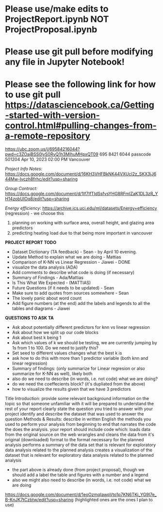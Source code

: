# Please use/make edits to ProjectReport.ipynb NOT ProjectProposal.ipynb
# Please use git pull before modifying any file in Jupyter Notebook!
# Please see the following link for how to use git pull https://datasciencebook.ca/Getting-started-with-version-control.html#pulling-changes-from-a-remote-repository

https://ubc.zoom.us/j/69584216044?pwd=c3ZOajBSS0lyS0RvQ1h3MlhuMHpxQT09
695 8421 6044 passcode 501204
Apr 10, 2023 02:00 PM Vancouver

*Project Info Notes:* https://docs.google.com/document/d/16KH3VHFBkNK44VXUcl2z_SKX3jJ644Mw-Ivczh8frhc/edit?usp=sharing

*Group Contract:* https://docs.google.com/document/d/1If7IfTIdSsfvsYHG8RFmIZaK1DL3zR_YH14zobUIOq8/edit?usp=sharing

*Energy efficiency*:   https://archive.ics.uci.edu/ml/datasets/Energy+efficiency (regression) - we choose this
1. planning on working with surface area, overall height, and glazing area predictors
1. predicting heating load due to that being more important in vancouver 

**PROJECT REPORT TODO**
 - Dataset Dictionary (TA feedback) - Sean - by April 10 evening.
 - Update Method to explain what we are doing - Mattias
 - Comparison of K-NN vs Linear Regression - Jiawei - DONE
 - visualize the data analysis (ADA)
 - Add comments to describe what code is doing (if necessary)
 - Summary of Findings - Ada/Mattias
 - Is This What We Expected - (MATTIAS)
 - Future Questions (if it needs to be updated) - Sean
 - Make sure to add quotes from sources somewhere - Sean
 - The lovely panic about word count
 - Add figure numbers (at the end) add the labels and legends to all the tables and diagrams - Jiawei
 
 **QUESTIONS TO ASK TA**
 - Ask about potentially different predictors for knn vs linear regression
 - Ask about how we split up our code blocks
 - Ask about best k being 1
 - Ask which values of k we should be testing, we are currently jumping by 1s from 1 to 100. Do we need to justify this?
 - Set seed to different values changes what the best k is
 - ask how to do this with more than 1 predictor variable (both knn and linear regression)
 - Summary of findings: (only summarize for Linear regresion or also summarize for K-NN as well), likely both
 - also do we need to describe (in words, i.e. not code) what we are doing?
 - do we need the coeffecients block? (it's dupliated from the above)
 - how to visualize the results given that we have 3 predictors
 
 Title
Introduction:
provide some relevant background information on the topic so that someone unfamiliar with it will be prepared to understand the rest of your report
clearly state the question you tried to answer with your project
identify and describe the dataset that was used to answer the question
Methods & Results:
describe in written English the methods you used to perform your analysis from beginning to end that narrates the code the does the analysis.
your report should include code which:
loads data from the original source on the web 
wrangles and cleans the data from it's original (downloaded) format to the format necessary for the planned analysis
performs a summary of the data set that is relevant for exploratory data analysis related to the planned analysis 
creates a visualization of the dataset that is relevant for exploratory data analysis related to the planned analysis

- the part above is already done (from project proposal), though we should add a label the table and figures with a number and a legend
- also we might also need to describe (in words, i.e. not code) what we are doing

https://docs.google.com/document/d/1eoOzmqIawpVto1p7KN6TKj_YG9I7e_B-KnJK7tCzbtw/edit?usp=sharing (highlighted ones are the ones I plan to use)


